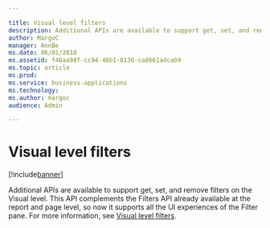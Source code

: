 ```yaml
---

title: Visual level filters
description: Additional APIs are available to support get, set, and remove filters on the Visual level.
author: MargoC
manager: AnnBe
ms.date: 06/01/2018
ms.assetid: f46aa98f-cc94-46b1-8138-ca8661adcab9
ms.topic: article
ms.prod: 
ms.service: business-applications
ms.technology: 
ms.author: margoc
audience: Admin

---
```

#  Visual level filters




[!include[banner](../../../includes/banner.md)]

Additional APIs are available to support get, set, and remove filters on the
Visual level. This API complements the Filters API already available at the
report and page level, so now it supports all the UI experiences of the Filter
pane. For more information, see [Visual level
filters](https://github.com/Microsoft/PowerBI-JavaScript/wiki/Filters).

